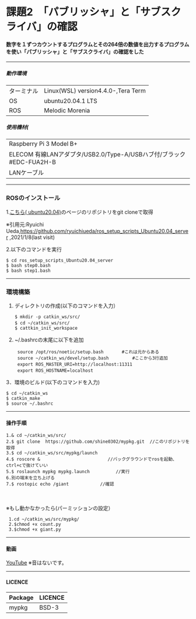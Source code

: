 # 課題2　「パブリッシャ」と「サブスクライバ」の確認

#### 数字を１ずつカウントするプログラムとその264倍の数値を出力するプログラムを使い「パブリッシャ」と「サブスクライバ」の確認をした

	
------------------------
##### 動作環境
|||
|---|---|
|ターミナル|Linux(WSL) version4.4.0-,Tera Term|
|OS |ubuntu20.04.1 LTS|
|ROS|Melodic Morenia|
	
##### 使用機材(
||
|---|
|Raspberry Pi 3 Model B+ |
|ELECOM 有線LANアダプタ/USB2.0/Type-A/USBハブ付/ブラック #EDC-FUA2H-B|
|LANケーブル|


------------------------
### ROSのインストール

1.[こちら( ubuntu20.04)](https://github.com/ryuichiueda/ros_setup_scripts_Ubuntu20.04_server)のページのリポジトリをgit cloneで取得  


※引用元:Ryuichi Ueda,https://github.com/ryuichiueda/ros_setup_scripts_Ubuntu20.04_server ,2021/1/8(last visit) 

2.以下のコマンドを実行  
	
	$ cd ros_setup_scripts_Ubuntu20.04_server
	$ bash step0.bash
	$ bash step1.bash

------------------------
### 環境構築

1.  ディレクトリの作成(以下のコマンドを入力） 

		$ mkdir -p catkin_ws/src/
		$ cd ~/catkin_ws/src/　　
		$ cattkin_init_workspace


2. ~/.bashrcの末尾に以下を追加   

		source /opt/ros/noetic/setup.bash       #これは元からある
		source ~/catkin_ws/devel/setup.bash         #ここから3行追加　 
		export ROS_MASTER_URI=http://localhost:11311　　
		export ROS_HOSTNAME=localhost　　

3．環境のビルド(以下のコマンドを入力)

	$ cd ~/catkin_ws
	$ catkin_make
	$ source ~/.bashrc
	
	
-------------------------------------------------	
	


#### 操作手順
	1.& cd ~/catkin_ws/src/                  
	2.$ git clone  https://github.com/shine0302/mypkg.git  //このリポジトリを取得
	3.$ cd ~/catkin_ws/src/mypkg/launch
	4.$ roscore & 　　　　　　　　　　　　　　　//バックグラウンドでrosを起動、ctrl+cで抜けていい
	5.$ roslaunch mypkg mypkg.launch          //実行
	6.別の端末を立ち上げる　
	7.$ rostopic echo /giant            //確認
　　　　　　　　　

※もし動かなかったら(パーミッションの設定）

	 1.cd ~/catkin_ws/src/mypkg/ 
	 2.$chmod +x count.py 
	 3.$chmod +x giant.py 
		
------------------------

#### 動画
[YouTube](https://youtu.be/AbxvaAvc580)
※音はないです。

---------------------------
#### LICENCE
|Package|LICENCE|
|---|---|
|mypkg|BSD-3|
